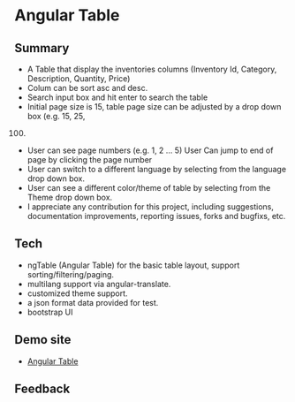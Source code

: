 Angular Table
===
Summary
-----
* A Table that display the inventories columns (Inventory Id, Category, Description,
Quantity, Price)
*  Colum can be sort asc and desc.
* Search input box and hit enter to search the table
* Initial page size is 15, table page size can be adjusted by a drop down box (e.g. 15, 25,
100)
* User can see page numbers (e.g. 1, 2 … 5) User Can jump to end of page by clicking
the page number
* User can switch to a different language by selecting from the language drop down box.
* User can see a different color/theme of table by selecting from the Theme drop down
box.
* I appreciate any contribution for this project, including suggestions, documentation improvements, reporting issues, forks and bugfixs, etc.


Tech
-----
* ngTable (Angular Table) for the basic table layout, support sorting/filtering/paging.
* multilang support via angular-translate.
* customized theme support.
* a json format data provided for test.
* bootstrap UI

Demo site
-----
* [Angular Table](http://github.gz-software.com/angularTable/main.html)


Feedback
-----

